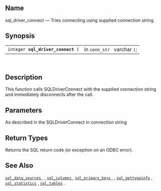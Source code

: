<div id="fn_sql_driver_connect" class="refentry">

<div class="titlepage">

</div>

<div class="refnamediv">

## Name

sql_driver_connect — Tries connecting using supplied connection string

</div>

<div class="refsynopsisdiv">

## Synopsis

<div id="fsyn_sql_driver_connect" class="funcsynopsis">

|                                        |                             |
|----------------------------------------|-----------------------------|
| `integer `**`sql_driver_connect`**` (` | in `conn_str ` varchar `)`; |

<div class="funcprototype-spacer">

 

</div>

</div>

</div>

<div id="desc_driver_connect" class="refsect1">

## Description

This function calls SQLDriverConnect with the supplied connection string
and immediately disconnects after the call.

</div>

<div id="params_sql_driver_connect" class="refsect1">

## Parameters

As described in the SQLDriverConnect in connection string

</div>

<div id="ret_sql_driver_connect" class="refsect1">

## Return Types

Returns the SQL return code (or exception on an ODBC error).

</div>

<div id="seealso_sql_driver_connect" class="refsect1">

## See Also

<a href="fn_sql_data_sources.html" class="link"
title="sql_data_sources"><code
class="function">sql_data_sources </code></a> ,
<a href="fn_sql_columns.html" class="link" title="sql_columns"><code
class="function">sql_columns </code></a>
<a href="fn_sql_primary_keys.html" class="link"
title="sql_primary_keys"><code
class="function">sql_primary_keys </code></a> ,
<a href="fn_sql_gettypeinfo.html" class="link"
title="sql_gettypeinfo"><code
class="function">sql_gettypeinfo</code></a> ,
<a href="fn_sql_statistics.html" class="link"
title="sql_statistics"><code class="function">sql_statistics</code></a>
, <a href="fn_sql_tables.html" class="link" title="sql_tables"><code
class="function">sql_tables</code></a> .

</div>

</div>
